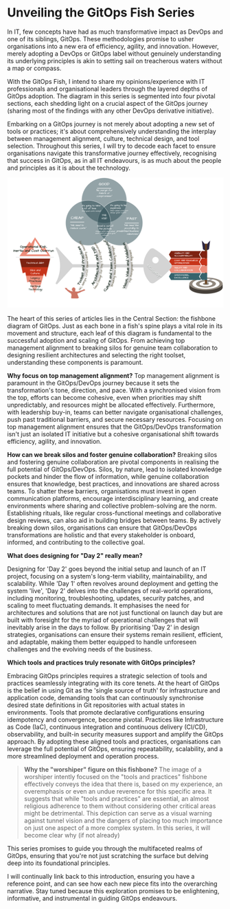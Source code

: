 # Unveiling the GitOps Fish Series

In IT, few concepts have had as much transformative impact as DevOps and one of its siblings, GitOps. These methodologies promise to usher organisations into a new era of efficiency, agility, and innovation. However, merely adopting a DevOps or GitOps label without genuinely understanding its underlying principles is akin to setting sail on treacherous waters without a map or compass.

With the GitOps Fish, I intend to share my opinions/experience with IT professionals and organisational leaders through the layered depths of GitOps adoption. The diagram in this series is segmented into four pivotal sections, each shedding light on a crucial aspect of the GitOps journey (sharing most of the findings with any other DevOps derivative initiative).

Embarking on a GitOps journey is not merely about adopting a new set of tools or practices; it's about comprehensively understanding the interplay between management alignment, culture, technical design, and tool selection. Throughout this series, I will try to decode each facet to ensure organisations navigate this transformative journey effectively, recognising that success in GitOps, as in all IT endeavours, is as much about the people and principles as it is about the technology.

![GitOps Fish](./images/gitops-fish-overall.png)

The heart of this series of articles lies in the Central Section: the fishbone diagram of GitOps. Just as each bone in a fish's spine plays a vital role in its movement and structure, each leaf of this diagram is fundamental to the successful adoption and scaling of GitOps. From achieving top management alignment to breaking silos for genuine team collaboration to designing resilient architectures and selecting the right toolset, understanding these components is paramount.

**Why focus on top management alignment?** 
Top management alignment is paramount in the GitOps/DevOps journey because it sets the transformation's tone, direction, and pace. With a synchronised vision from the top, efforts can become cohesive, even when priorities may shift unpredictably, and resources might be allocated effectively. Furthermore, with leadership buy-in, teams can better navigate organisational challenges, push past traditional barriers, and secure necessary resources. Focusing on top management alignment ensures that the GitOps/DevOps transformation isn't just an isolated IT initiative but a cohesive organisational shift towards efficiency, agility, and innovation.

**How can we break silos and foster genuine collaboration?** 
Breaking silos and fostering genuine collaboration are pivotal components in realising the full potential of GitOps/DevOps. Silos, by nature, lead to isolated knowledge pockets and hinder the flow of information, while genuine collaboration ensures that knowledge, best practices, and innovations are shared across teams. To shatter these barriers, organisations must invest in open communication platforms, encourage interdisciplinary learning, and create environments where sharing and collective problem-solving are the norm. Establishing rituals, like regular cross-functional meetings and collaborative design reviews, can also aid in building bridges between teams. By actively breaking down silos, organisations can ensure that GitOps/DevOps transformations are holistic and that every stakeholder is onboard, informed, and contributing to the collective goal.

**What does designing for "Day 2" really mean?** 

Designing for 'Day 2' goes beyond the initial setup and launch of an IT project, focusing on a system's long-term viability, maintainability, and scalability. While 'Day 1' often revolves around deployment and getting the system 'live', 'Day 2' delves into the challenges of real-world operations, including monitoring, troubleshooting, updates, security patches, and scaling to meet fluctuating demands. It emphasises the need for architectures and solutions that are not just functional on launch day but are built with foresight for the myriad of operational challenges that will inevitably arise in the days to follow. By prioritising 'Day 2' in design strategies, organisations can ensure their systems remain resilient, efficient, and adaptable, making them better equipped to handle unforeseen challenges and the evolving needs of the business.

**Which tools and practices truly resonate with GitOps principles?** 

Embracing GitOps principles requires a strategic selection of tools and practices seamlessly integrating with its core tenets. At the heart of GitOps is the belief in using Git as the 'single source of truth' for infrastructure and application code, demanding tools that can continuously synchronise desired state definitions in Git repositories with actual states in environments. Tools that promote declarative configurations ensuring idempotency and convergence, become pivotal. Practices like Infrastructure as Code (IaC), continuous integration and continuous delivery (CI/CD), observability, and built-in security measures support and amplify the GitOps approach. By adopting these aligned tools and practices, organisations can leverage the full potential of GitOps, ensuring repeatability, scalability, and a more streamlined deployment and operation process.

> **Why the "worshiper" figure on this fishbone?**
> The image of a worshiper intently focused on the "tools and practices" fishbone effectively conveys the idea that there is, based on my experience, an overemphasis or even an undue reverence for this specific area. It suggests that while "tools and practices" are essential, an almost religious adherence to them without considering other critical areas might be detrimental. This depiction can serve as a visual warning against tunnel vision and the dangers of placing too much importance on just one aspect of a more complex system. In this series, it will become clear why (if not already)



This series promises to guide you through the multifaceted realms of GitOps, ensuring that you're not just scratching the surface but delving deep into its foundational principles.  

I will continually link back to this introduction, ensuring you have a reference point, and can see how each new piece fits into the overarching narrative. Stay tuned because this exploration promises to be enlightening, informative, and instrumental in guiding GitOps endeavours.
